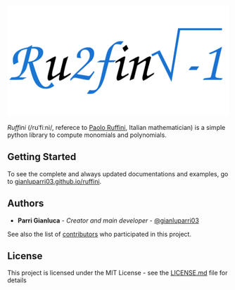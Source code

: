 <p align="center">
    <img src="banner.svg" width=800>
</p>

*Ruffini* (/rʊˈfiːni/, referece to [Paolo Ruffini](https://en.wikipedia.org/wiki/Paolo_Ruffini), Italian mathematician) is a simple python library to compute monomials and polynomials.


## Getting Started

To see the complete and always updated documentations and examples, go to [gianluparri03.github.io/ruffini](https://gianluparri03.github.io/ruffini).


## Authors

* **Parri Gianluca** - *Creator and main developer* - [@gianluparri03](https://github.com/gianluparri03)

See also the list of [contributors](https://github.com/your/project/contributors) who participated in this project.


## License

This project is licensed under the MIT License - see the [LICENSE.md](LICENSE.md) file for details
